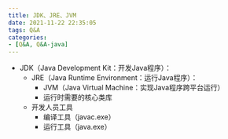 ```yaml
---
title: JDK、JRE、JVM
date: 2021-11-22 22:35:05
tags: Q&A
categories:
- [Q&A, Q&A-java]
---
```


* JDK（Java Development Kit：开发Java程序）：
  * JRE（Java Runtime Environment：运行Java程序）：
    * JVM（Java Virtual Machine：实现Java程序跨平台运行）
    * 运行时需要的核心类库
  * 开发人员工具
    * 编译工具（javac.exe）
    * 运行工具（java.exe）

